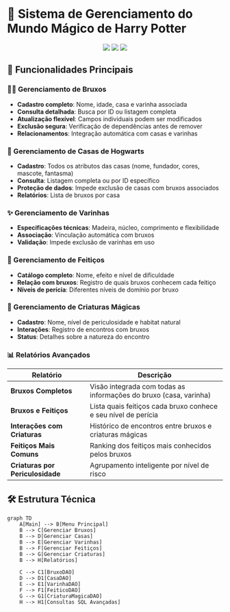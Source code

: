 # 🏰 Sistema de Gerenciamento do Mundo Mágico de Harry Potter

<div align="center">
  <img src="https://img.shields.io/badge/Java-ED8B00?style=for-the-badge&logo=openjdk&logoColor=white">
  <img src="https://img.shields.io/badge/MySQL-005C84?style=for-the-badge&logo=mysql&logoColor=white">
  <img src="https://img.shields.io/badge/license-MIT-green?style=for-the-badge">
</div>

## 🌟 Funcionalidades Principais

### 🧙‍♂️ Gerenciamento de Bruxos
- **Cadastro completo**: Nome, idade, casa e varinha associada
- **Consulta detalhada**: Busca por ID ou listagem completa
- **Atualização flexível**: Campos individuais podem ser modificados
- **Exclusão segura**: Verificação de dependências antes de remover
- **Relacionamentos**: Integração automática com casas e varinhas

### 🏰 Gerenciamento de Casas de Hogwarts
- **Cadastro**: Todos os atributos das casas (nome, fundador, cores, mascote, fantasma)
- **Consulta**: Listagem completa ou por ID específico
- **Proteção de dados**: Impede exclusão de casas com bruxos associados
- **Relatórios**: Lista de bruxos por casa

### ✨ Gerenciamento de Varinhas
- **Especificações técnicas**: Madeira, núcleo, comprimento e flexibilidade
- **Associação**: Vinculação automática com bruxos
- **Validação**: Impede exclusão de varinhas em uso

### 🔮 Gerenciamento de Feitiços
- **Catálogo completo**: Nome, efeito e nível de dificuldade
- **Relação com bruxos**: Registro de quais bruxos conhecem cada feitiço
- **Níveis de perícia**: Diferentes níveis de domínio por bruxo

### 🐉 Gerenciamento de Criaturas Mágicas
- **Cadastro**: Nome, nível de periculosidade e habitat natural
- **Interações**: Registro de encontros com bruxos
- **Status**: Detalhes sobre a natureza do encontro

### 📊 Relatórios Avançados
| Relatório | Descrição |
|-----------|-----------|
| **Bruxos Completos** | Visão integrada com todas as informações do bruxo (casa, varinha) |
| **Bruxos e Feitiços** | Lista quais feitiços cada bruxo conhece e seu nível de perícia |
| **Interações com Criaturas** | Histórico de encontros entre bruxos e criaturas mágicas |
| **Feitiços Mais Comuns** | Ranking dos feitiços mais conhecidos pelos bruxos |
| **Criaturas por Periculosidade** | Agrupamento inteligente por nível de risco |

## 🛠 Estrutura Técnica

```mermaid
graph TD
    A[Main] --> B[Menu Principal]
    B --> C[Gerenciar Bruxos]
    B --> D[Gerenciar Casas]
    B --> E[Gerenciar Varinhas]
    B --> F[Gerenciar Feitiços]
    B --> G[Gerenciar Criaturas]
    B --> H[Relatórios]
    
    C --> C1[BruxoDAO]
    D --> D1[CasaDAO]
    E --> E1[VarinhaDAO]
    F --> F1[FeiticoDAO]
    G --> G1[CriaturaMagicaDAO]
    H --> H1[Consultas SQL Avançadas]
